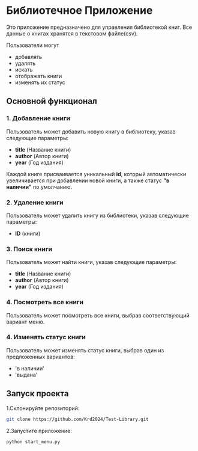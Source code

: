 # Библиотечное Приложение

Это приложение предназначено для управления библиотекой книг. Все данные о книгах хранятся в текстовом файле(csv).

Пользователи могут 
- добавлять
- удалять
- искать
- отображать книги 
- изменять их статус 

## Основной функционал

### 1. **Добавление книги**
Пользователь может добавить новую книгу в библиотеку, указав следующие параметры:
- **title** (Название книги)
- **author** (Автор книги)
- **year** (Год издания)

Каждой книге присваивается уникальный **id**, который автоматически увеличивается при добавлении новой книги, а также статус **"в наличии"** по умолчанию.

### 2. **Удаление книги**
Пользователь может удалить книгу из библиотеки, указав следующие параметры:
- **ID** (книги)
  
### 3. **Поиск книги**
Пользователь может найти книги, указав следующие параметры:
- **title** (Название книги)
- **author** (Автор книги)
- **year** (Год издания)

### 4. **Посмотреть все книги**
Пользователь может посмотреть все книги, выбрав соответствующий вариант меню.

### 4. **Изменять статус книги**
Пользователь может изменять статус книги, выбрав один из предложенных вариантов:
- 'в наличии'
- 'выдана'

## Запуск проекта
1.Склонируйте репозиторий:
   ```bash
git clone https://github.com/Krd2024/Test-Library.git
```
2.Запустите приложение:
   ```bash
python start_menu.py 
```
